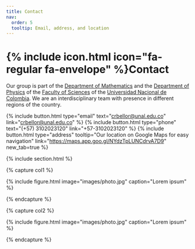 ```yaml
---
title: Contact
nav:
  order: 5
  tooltip: Email, address, and location
---
```


# {% include icon.html icon="fa-regular fa-envelope" %}Contact

Our group is part of the [Department of Mathematics](https://ciencias.medellin.unal.edu.co/escuelas/matematicas/) and the [Department of Physics](https://ciencias.medellin.unal.edu.co/escuelas/fisica/) of the [Faculty of Sciences](https://ciencias.medellin.unal.edu.co) of the [Universidad Nacional de Colombia](https://unal.edu.co). We are an interdisciplinary team with presence in different regions of the country.

{%
  include button.html
  type="email"
  text="crbellor@unal.edu.co"
  link="crbellor@unal.edu.co"
%}
{%
  include button.html
  type="phone"
  text="(+57) 3102023120"
  link="+57-3102023120"
%}
{%
  include button.html
  type="address"
  tooltip="Our location on Google Maps for easy navigation"
  link="https://maps.app.goo.gl/NYdzTpLUNCdrvA7D9"
  new_tab=true
%}

{% include section.html %}

{% capture col1 %}

{%
  include figure.html
  image="images/photo.jpg"
  caption="Lorem ipsum"
%}

{% endcapture %}

{% capture col2 %}

{%
  include figure.html
  image="images/photo.jpg"
  caption="Lorem ipsum"
%}

{% endcapture %}
